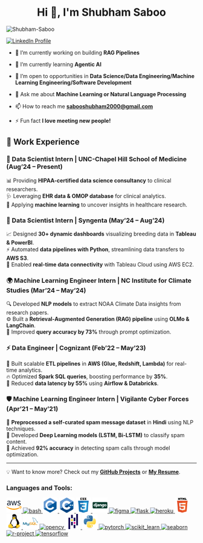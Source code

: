 <h1 align="center">Hi 👋, I'm Shubham Saboo</h1>
<p align="left"> <img src="https://komarev.com/ghpvc/?username=Shubham-Saboo&label=Profile%20views&color=0e75b6&style=flat" alt="Shubham-Saboo" /> </p>

<p align="left"> 
  <a href="https://www.linkedin.com/in/shubham-saboo-2000/" target="blank">
    <img src="https://img.shields.io/badge/LinkedIn-Connect-blue?style=for-the-badge&logo=linkedin" alt="LinkedIn Profile" />
  </a> 
</p>

- 🔭 I’m currently working on building **RAG Pipelines**

- 🌱 I’m currently learning **Agentic AI**

- 👯 I’m open to opportunities in **Data Science/Data Engineering/Machine Learning Engineering/Software Development**

- 💬 Ask me about **Machine Learning or Natural Language Processing**

- 📫 How to reach me **sabooshubham2000@gmail.com**

- ⚡ Fun fact **I love meeting new people!**

## 🚀 Work Experience

### 🔬 Data Scientist Intern | UNC-Chapel Hill School of Medicine (Aug’24 – Present)
📊 Providing **HIPAA-certified data science consultancy** to clinical researchers.  
🩺 Leveraging **EHR data & OMOP database** for clinical analytics.  
🤖 Applying **machine learning** to uncover insights in healthcare research.  

### 🌱 Data Scientist Intern | Syngenta (May’24 – Aug’24)
📈 Designed **30+ dynamic dashboards** visualizing breeding data in **Tableau & PowerBI**.  
⚡ Automated **data pipelines with Python**, streamlining data transfers to **AWS S3**.  
🔗 Enabled **real-time data connectivity** with Tableau Cloud using AWS EC2.  

### 🌍 Machine Learning Engineer Intern | NC Institute for Climate Studies (Mar’24 – May’24)
🔍 Developed **NLP models** to extract NOAA Climate Data insights from research papers.  
⚙️ Built a **Retrieval-Augmented Generation (RAG) pipeline** using **OLMo & LangChain**.  
🎯 Improved **query accuracy by 73%** through prompt optimization.  

### ⚡ Data Engineer | Cognizant (Feb’22 – May’23)
🚀 Built scalable **ETL pipelines** in **AWS (Glue, Redshift, Lambda)** for real-time analytics.  
🔥 Optimized **Spark SQL queries**, boosting performance by **35%**.  
📡 Reduced **data latency by 55%** using **Airflow & Databricks**.

### 🛡️ Machine Learning Engineer Intern | Vigilante Cyber Forces (Apr’21 – May’21)
📜 **Preprocessed a self-curated spam message dataset** in **Hindi** using NLP techniques.  
🤖 Developed **Deep Learning models (LSTM, Bi-LSTM)** to classify spam content.  
🎯 Achieved **92% accuracy** in detecting spam calls through model optimization. 

---
💡 Want to know more? Check out my **[GitHub Projects](https://github.com/Shubham-Saboo)** or **[My Resume](https://drive.google.com/file/d/1uB1nXi3jvPoohR5VoYaoJ1LRiPz4yj0Y/view?usp=drive_link)**.  


<h3 align="left">Languages and Tools:</h3>
<p align="left"><a href="https://aws.amazon.com" target="_blank" rel="noreferrer"> <img src="https://raw.githubusercontent.com/devicons/devicon/master/icons/amazonwebservices/amazonwebservices-original-wordmark.svg" alt="aws" width="40" height="40"/> </a> <a href="https://www.gnu.org/software/bash/" target="_blank" rel="noreferrer"> <img src="https://www.vectorlogo.zone/logos/gnu_bash/gnu_bash-icon.svg" alt="bash" width="40" height="40"/> </a> <a href="https://www.cprogramming.com/" target="_blank" rel="noreferrer"> <img src="https://raw.githubusercontent.com/devicons/devicon/master/icons/c/c-original.svg" alt="c" width="40" height="40"/> </a> <a href="https://www.w3schools.com/cpp/" target="_blank" rel="noreferrer"> <img src="https://raw.githubusercontent.com/devicons/devicon/master/icons/cplusplus/cplusplus-original.svg" alt="cplusplus" width="40" height="40"/> </a> <a href="https://www.w3schools.com/css/" target="_blank" rel="noreferrer"> <img src="https://raw.githubusercontent.com/devicons/devicon/master/icons/css3/css3-original-wordmark.svg" alt="css3" width="40" height="40"/> </a> <a href="https://www.djangoproject.com/" target="_blank" rel="noreferrer"> <img src="https://raw.githubusercontent.com/devicons/devicon/master/icons/django/django-original.svg" alt="django" width="40" height="40"/> </a> <a href="https://www.figma.com/" target="_blank" rel="noreferrer"> <img src="https://www.vectorlogo.zone/logos/figma/figma-icon.svg" alt="figma" width="40" height="40"/> </a> <a href="https://flask.palletsprojects.com/" target="_blank" rel="noreferrer"> <img src="https://www.vectorlogo.zone/logos/pocoo_flask/pocoo_flask-icon.svg" alt="flask" width="40" height="40"/> </a> <a href="https://heroku.com" target="_blank" rel="noreferrer"> <img src="https://www.vectorlogo.zone/logos/heroku/heroku-icon.svg" alt="heroku" width="40" height="40"/> </a> <a href="https://www.w3.org/html/" target="_blank" rel="noreferrer"> <img src="https://raw.githubusercontent.com/devicons/devicon/master/icons/html5/html5-original-wordmark.svg" alt="html5" width="40" height="40"/> </a> <a href="https://www.linux.org/" target="_blank" rel="noreferrer"> <img src="https://raw.githubusercontent.com/devicons/devicon/master/icons/linux/linux-original.svg" alt="linux" width="40" height="40"/> </a> <a href="https://www.mysql.com/" target="_blank" rel="noreferrer"> <img src="https://raw.githubusercontent.com/devicons/devicon/master/icons/mysql/mysql-original-wordmark.svg" alt="mysql" width="40" height="40"/> </a> <a href="https://opencv.org/" target="_blank" rel="noreferrer"> <img src="https://www.vectorlogo.zone/logos/opencv/opencv-icon.svg" alt="opencv" width="40" height="40"/> </a> <a href="https://pandas.pydata.org/" target="_blank" rel="noreferrer"> <img src="https://raw.githubusercontent.com/devicons/devicon/2ae2a900d2f041da66e950e4d48052658d850630/icons/pandas/pandas-original.svg" alt="pandas" width="40" height="40"/> </a>  <a href="https://www.python.org" target="_blank" rel="noreferrer"> <img src="https://raw.githubusercontent.com/devicons/devicon/master/icons/python/python-original.svg" alt="python" width="40" height="40"/> </a> <a href="https://pytorch.org/" target="_blank" rel="noreferrer"> <img src="https://www.vectorlogo.zone/logos/pytorch/pytorch-icon.svg" alt="pytorch" width="40" height="40"/> </a> <a href="https://scikit-learn.org/" target="_blank" rel="noreferrer"> <img src="https://upload.wikimedia.org/wikipedia/commons/0/05/Scikit_learn_logo_small.svg" alt="scikit_learn" width="40" height="40"/> </a> <a href="https://seaborn.pydata.org/" target="_blank" rel="noreferrer"> <img src="https://seaborn.pydata.org/_images/logo-mark-lightbg.svg" alt="seaborn" width="40" height="40"/> </a>  <a href="https://www.r-project.org/" target="_blank" rel="noreferrer"> <img src="https://www.vectorlogo.zone/logos/r-project/r-project-icon.svg" alt="r-project" width="40" height="40"/> </a> <a href="https://www.tensorflow.org" target="_blank" rel="noreferrer"> <img src="https://www.vectorlogo.zone/logos/tensorflow/tensorflow-icon.svg" alt="tensorflow" width="40" height="40"/> </a> </p>



